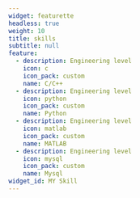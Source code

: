 ```yaml
---
widget: featurette
headless: true
weight: 10
title: skills
subtitle: null
feature:
  - description: Engineering level
    icon: c
    icon_pack: custom
    name: C/C++
  - description: Engineering level
    icon: python
    icon_pack: custom
    name: Python
  - description: Engineering level
    icon: matlab
    icon_pack: custom
    name: MATLAB
  - description: Engineering level
    icon: mysql
    icon_pack: custom
    name: Mysql
widget_id: MY Skill
---
```

